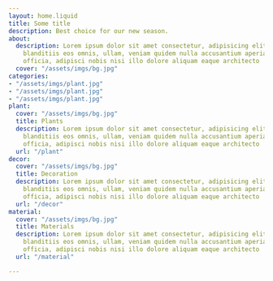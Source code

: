 ```yaml
---
layout: home.liquid
title: Some title
description: Best choice for our new season.
about:
  description: Lorem ipsum dolor sit amet consectetur, adipisicing elit. Velit quaerat
    blanditiis eos omnis, ullam, veniam quidem nulla accusantium aperiam cum voluptas
    officia, adipisci nobis nisi illo dolore aliquam eaque architecto
  cover: "/assets/imgs/bg.jpg"
categories:
- "/assets/imgs/plant.jpg"
- "/assets/imgs/plant.jpg"
- "/assets/imgs/plant.jpg"
plant:
  cover: "/assets/imgs/bg.jpg"
  title: Plants
  description: Lorem ipsum dolor sit amet consectetur, adipisicing elit. Velit quaerat
    blanditiis eos omnis, ullam, veniam quidem nulla accusantium aperiam cum voluptas
    officia, adipisci nobis nisi illo dolore aliquam eaque architecto
  url: "/plant"
decor:
  cover: "/assets/imgs/bg.jpg"
  title: Decoration
  description: Lorem ipsum dolor sit amet consectetur, adipisicing elit. Velit quaerat
    blanditiis eos omnis, ullam, veniam quidem nulla accusantium aperiam cum voluptas
    officia, adipisci nobis nisi illo dolore aliquam eaque architecto
  url: "/decor"
material:
  cover: "/assets/imgs/bg.jpg"
  title: Materials
  description: Lorem ipsum dolor sit amet consectetur, adipisicing elit. Velit quaerat
    blanditiis eos omnis, ullam, veniam quidem nulla accusantium aperiam cum voluptas
    officia, adipisci nobis nisi illo dolore aliquam eaque architecto
  url: "/material"

---
```

